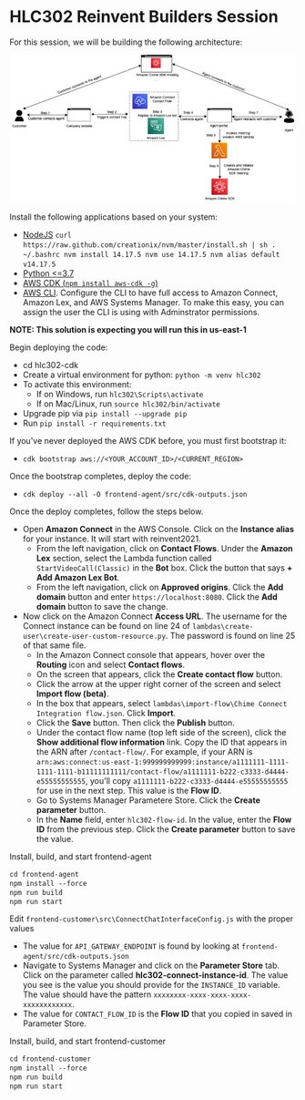 
# HLC302 Reinvent Builders Session

For this session, we will be building the following architecture:

![HLC302 architecture](images/architecture.png)

Install the following applications based on your system:
- [NodeJS](https://nodejs.org/en/download/)
        ```
        curl https://raw.github.com/creationix/nvm/master/install.sh | sh
        . ~/.bashrc
        nvm install 14.17.5
        nvm use 14.17.5
        nvm alias default v14.17.5
        ```
- [Python <=3.7](https://www.python.org/downloads/release/python-3614/)  
- [AWS CDK (`npm install aws-cdk -g`)](https://docs.aws.amazon.com/cdk/latest/guide/getting_started.html#getting_started_install)
- [AWS CLI](https://docs.aws.amazon.com/cli/latest/userguide/getting-started-install.html). Configure the CLI to have full access to Amazon Connect, Amazon Lex, and AWS Systems Manager. To make this easy, you can assign the user the CLI is using with Adminstrator permissions.

**NOTE: This solution is expecting you will run this in us-east-1**

Begin deploying the code:
- cd hlc302-cdk  
- Create a virtual environment for python: `python -m venv hlc302`
- To activate this environment:
  - If on Windows, run `hlc302\Scripts\activate`
  - If on Mac/Linux, run `source hlc302/bin/activate`
- Upgrade pip via `pip install --upgrade pip`
- Run `pip install -r requirements.txt`

If you've never deployed the AWS CDK before, you must first bootstrap it:
- `cdk bootstrap aws://<YOUR_ACCOUNT_ID>/<CURRENT_REGION>`

Once the bootstrap completes, deploy the code:
- `cdk deploy --all -O frontend-agent/src/cdk-outputs.json`

Once the deploy completes, follow the steps below. 
- Open **Amazon Connect** in the AWS Console. Click on the **Instance alias** for your instance. It will start with reinvent2021. 
  - From the left navigation, click on **Contact Flows**. Under the **Amazon Lex** section, select the Lambda function called `StartVideoCall(Classic)` in the **Bot** box. Click the button that says **+ Add Amazon Lex Bot**. 
  - From the left navigation, click on **Approved origins**. Click the **Add domain** button and enter `https://localhost:8080`. Click the **Add domain** button to save the change.
- Now click on the Amazon Connect **Access URL**. The username for the Connect instance can be found on line 24 of `lambdas\create-user\create-user-custom-resource.py`. The password is found on line 25 of that same file.
  - In the Amazon Connect console that appears, hover over the **Routing** icon and select **Contact flows**. 
  - On the screen that appears, click the **Create contact flow** button. 
  - Click the arrow at the upper right corner of the screen and select **Import flow (beta)**. 
  - In the box that appears, select `lambdas\import-flow\Chime Connect Integration flow.json`. Click **Import**. 
  - Click the **Save** button. Then click the **Publish** button. 
  - Under the contact flow name (top left side of the screen), click the **Show additional flow information** link. Copy the ID that appears in the ARN after `/contact-flow/`. For example, if your ARN is `arn:aws:connect:us-east-1:999999999999:instance/a1111111-1111-1111-1111-b11111111111/contact-flow/a1111111-b222-c3333-d4444-e55555555555`, you'll copy `a1111111-b222-c3333-d4444-e55555555555` for use in the next step. This value is the **Flow ID**.
  - Go to Systems Manager Parametere Store. Click the **Create parameter** button. 
  - In the **Name** field, enter `hlc302-flow-id`. In the value, enter the **Flow ID** from the previous step. Click the **Create parameter** button to save the value.

Install, build, and start frontend-agent  

```
cd frontend-agent  
npm install --force
npm run build  
npm run start  
```

Edit `frontend-customer\src\ConnectChatInterfaceConfig.js` with the proper values  
- The value for `API_GATEWAY_ENDPOINT` is found by looking at `frontend-agent/src/cdk-outputs.json`
- Navigate to Systems Manager and click on the **Parameter Store** tab. Click on the parameter called **hlc302-connect-instance-id**. The value you see is the value you should provide for the `INSTANCE_ID` variable. The value should have the pattern `xxxxxxxx-xxxx-xxxx-xxxx-xxxxxxxxxxxx`.
- The value for `CONTACT_FLOW_ID` is the **Flow ID** that you copied in saved in Parameter Store.

Install, build, and start frontend-customer  

```
cd frontend-customer  
npm install --force
npm run build  
npm run start  
```
